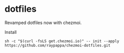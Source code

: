 # dotfiles

Revamped dotfiles now with chezmoi.

Install

```shell
sh -c "$(curl -fsLS get.chezmoi.io)" -- init --apply https://github.com/raypappa/chezmoi-dotfiles.git
```
